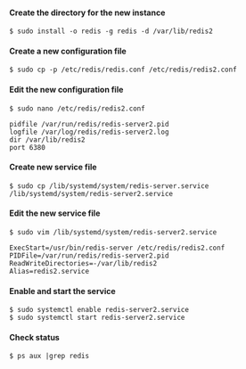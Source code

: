 #### Create the directory for the new instance
````
$ sudo install -o redis -g redis -d /var/lib/redis2
````

#### Create a new configuration file
````
$ sudo cp -p /etc/redis/redis.conf /etc/redis/redis2.conf
````

#### Edit the new configuration file
````
$ sudo nano /etc/redis/redis2.conf
````
````
pidfile /var/run/redis/redis-server2.pid
logfile /var/log/redis/redis-server2.log
dir /var/lib/redis2
port 6380
````

#### Create new service file
````
$ sudo cp /lib/systemd/system/redis-server.service /lib/systemd/system/redis-server2.service
````

#### Edit the new service file
````
$ sudo vim /lib/systemd/system/redis-server2.service
````
````
ExecStart=/usr/bin/redis-server /etc/redis/redis2.conf
PIDFile=/var/run/redis/redis-server2.pid
ReadWriteDirectories=-/var/lib/redis2
Alias=redis2.service
````

#### Enable and start the service
````
$ sudo systemctl enable redis-server2.service
$ sudo systemctl start redis-server2.service
````

#### Check status
````
$ ps aux |grep redis
````
